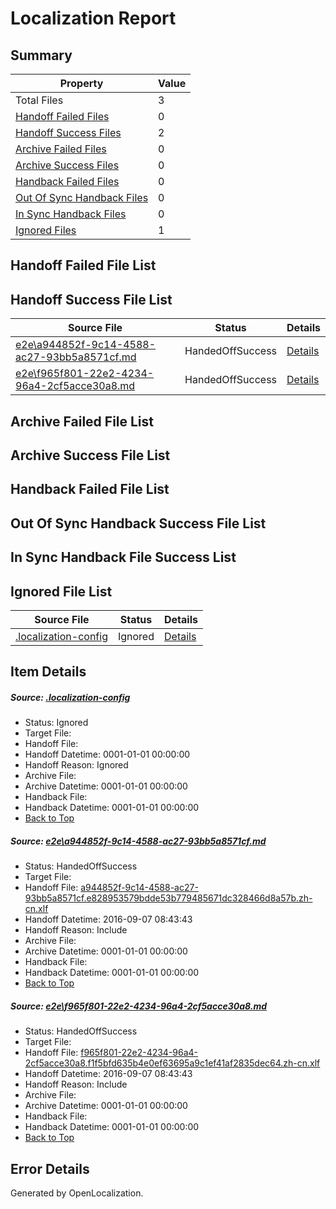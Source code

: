 # <a name='report-top'></a> Localization Report

## Summary
 Property | Value 
 -------- | ----- 
 Total Files | 3
[ Handoff Failed Files ](#handoff-failed-list)| 0
[ Handoff Success Files ](#handoff-success-list)| 2
[ Archive Failed Files ](#archive-failed-list)| 0
[ Archive Success Files ](#archive-success-list)| 0
[ Handback Failed Files ](#handback-failed-list)| 0
[ Out Of Sync Handback Files ](#outofsync-handback-success-list)| 0
[ In Sync Handback Files ](#insync-handback-success-list)| 0
[ Ignored Files ](#ignored-list)| 1

## <a name='handoff-failed-list'></a> Handoff Failed File List

## <a name='handoff-success-list'></a> Handoff Success File List
 Source File | Status | Details 
 ----------- | ------ | ------- 
 [e2e\a944852f-9c14-4588-ac27-93bb5a8571cf.md](https://github.com/OpenLocalizationTestOrg/ol-test0/blob/f48ba0c86f2dcb4f692fc58b39f3d8fda07a4c2f/e2e/a944852f-9c14-4588-ac27-93bb5a8571cf.md) | HandedOffSuccess | [Details](#ae38fb8ec72de6e8486b20edb4056342bf852ab31)
 [e2e\f965f801-22e2-4234-96a4-2cf5acce30a8.md](https://github.com/OpenLocalizationTestOrg/ol-test0/blob/f48ba0c86f2dcb4f692fc58b39f3d8fda07a4c2f/e2e/f965f801-22e2-4234-96a4-2cf5acce30a8.md) | HandedOffSuccess | [Details](#1cb2ce0392ffe7b87cae6019b06d960a49090f722)

## <a name='archive-failed-list'></a> Archive Failed File List

## <a name='archive-success-list'></a> Archive Success File List

## <a name='handback-failed-list'></a> Handback Failed File List

## <a name='outofsync-handback-success-list'></a> Out Of Sync Handback Success File List

## <a name='insync-handback-success-list'></a> In Sync Handback File Success List

## <a name='ignored-list'></a> Ignored File List
 Source File | Status | Details 
 ----------- | ------ | ------- 
 [.localization-config](https://github.com/OpenLocalizationTestOrg/ol-test0/blob/f48ba0c86f2dcb4f692fc58b39f3d8fda07a4c2f/.localization-config) | Ignored | [Details](#3d4f252ac210baf56311d7e97dcc2db10974dbd20)

## Item Details
##### <a name='3d4f252ac210baf56311d7e97dcc2db10974dbd20'></a> Source: [.localization-config](https://github.com/OpenLocalizationTestOrg/ol-test0/blob/f48ba0c86f2dcb4f692fc58b39f3d8fda07a4c2f/.localization-config)
* Status: Ignored
* Target File: 
* Handoff File: 
* Handoff Datetime: 0001-01-01 00:00:00
* Handoff Reason: Ignored
* Archive File: 
* Archive Datetime: 0001-01-01 00:00:00
* Handback File: 
* Handback Datetime: 0001-01-01 00:00:00
* [Back to Top](#report-top)

##### <a name='ae38fb8ec72de6e8486b20edb4056342bf852ab31'></a> Source: [e2e\a944852f-9c14-4588-ac27-93bb5a8571cf.md](https://github.com/OpenLocalizationTestOrg/ol-test0/blob/f48ba0c86f2dcb4f692fc58b39f3d8fda07a4c2f/e2e/a944852f-9c14-4588-ac27-93bb5a8571cf.md)
* Status: HandedOffSuccess
* Target File: 
* Handoff File: [a944852f-9c14-4588-ac27-93bb5a8571cf.e828953579bdde53b779485671dc328466d8a57b.zh-cn.xlf](https://github.com/OpenLocalizationTestOrg/ol-test0-handoff/blob/4e77e278fd9df3bed5580e259ae05ebbccfb010a/ol-handoff/OpenLocalizationTestOrg/ol-test0-zhcn/ci/high/a944852f-9c14-4588-ac27-93bb5a8571cf.e828953579bdde53b779485671dc328466d8a57b.zh-cn.xlf)
* Handoff Datetime: 2016-09-07 08:43:43
* Handoff Reason: Include
* Archive File: 
* Archive Datetime: 0001-01-01 00:00:00
* Handback File: 
* Handback Datetime: 0001-01-01 00:00:00
* [Back to Top](#report-top)

##### <a name='1cb2ce0392ffe7b87cae6019b06d960a49090f722'></a> Source: [e2e\f965f801-22e2-4234-96a4-2cf5acce30a8.md](https://github.com/OpenLocalizationTestOrg/ol-test0/blob/f48ba0c86f2dcb4f692fc58b39f3d8fda07a4c2f/e2e/f965f801-22e2-4234-96a4-2cf5acce30a8.md)
* Status: HandedOffSuccess
* Target File: 
* Handoff File: [f965f801-22e2-4234-96a4-2cf5acce30a8.f1f5bfd635b4e0ef63695a9c1ef41af2835dec64.zh-cn.xlf](https://github.com/OpenLocalizationTestOrg/ol-test0-handoff/blob/4e77e278fd9df3bed5580e259ae05ebbccfb010a/ol-handoff/OpenLocalizationTestOrg/ol-test0-zhcn/ci/high/f965f801-22e2-4234-96a4-2cf5acce30a8.f1f5bfd635b4e0ef63695a9c1ef41af2835dec64.zh-cn.xlf)
* Handoff Datetime: 2016-09-07 08:43:43
* Handoff Reason: Include
* Archive File: 
* Archive Datetime: 0001-01-01 00:00:00
* Handback File: 
* Handback Datetime: 0001-01-01 00:00:00
* [Back to Top](#report-top)


## Error Details

Generated by OpenLocalization.
